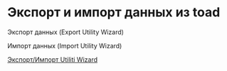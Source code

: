 # Экспорт и импорт данных из toad

Экспорт данных \(Export Utility Wizard\)

Импорт данных \(Import Utility Wizard\)

[Экспорт/Импорт Utiliti Wizard](https://frenda.wordpress.com/2013/01/05/importing-oracle-dmp-file-using-cmd/)

